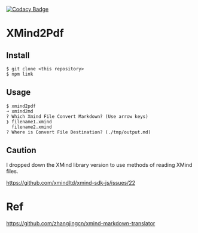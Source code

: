 [![Codacy Badge](https://app.codacy.com/project/badge/Grade/715207612e0d448c834476afd8d006f5)](https://www.codacy.com?utm_source=github.com&amp;utm_medium=referral&amp;utm_content=kusakabe-t/xmind2md&amp;utm_campaign=Badge_Grade)

# XMind2Pdf

## Install
```shell
$ git clone <this repository>
$ npm link
```

## Usage
```shell
$ xmind2pdf
➜ xmind2md 
? Which Xmind File Convert Markdown? (Use arrow keys)
❯ filename1.xmind 
  filename2.xmind 
? Where is Convert File Destination? (./tmp/output.md)
```

## Caution
I dropped down the XMind library version to use methods of reading XMind files.

https://github.com/xmindltd/xmind-sdk-js/issues/22

# Ref
https://github.com/zhangjingcn/xmind-markdown-translator
